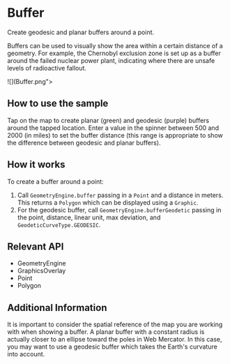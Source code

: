 # Buffer

Create geodesic and planar buffers around a point.

Buffers can be used to visually show the area within a certain distance of a geometry. For example, the Chernobyl exclusion zone is set up as a buffer around the failed nuclear power plant, indicating where there are unsafe levels of radioactive fallout.

![](Buffer.png">

## How to use the sample
Tap on the map to create planar (green) and geodesic (purple) buffers around the tapped location. Enter a value in the spinner between 500 and 2000 (in miles) to set the 
buffer distance (this range is appropriate to show the difference between geodesic and planar buffers).

## How it works
To create a buffer around a point:

1. Call `GeometryEngine.buffer` passing in a `Point` and a distance
 in meters. This returns a `Polygon` which can be displayed using a `Graphic`.
 2. For the geodesic buffer, call `GeometryEngine.bufferGeodetic` passing in the point, distance, linear unit, max deviation, and `GeodeticCurveType.GEODESIC`.


## Relevant API

* GeometryEngine
* GraphicsOverlay
* Point
* Polygon


## Additional Information
It is important to consider the spatial reference of the map you are working with when showing a buffer. A planar buffer with a constant radius is actually closer to an ellipse toward the poles in Web Mercator. In this case, you may want to use a geodesic buffer which takes the Earth's curvature into account.
